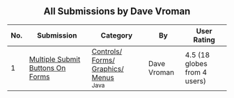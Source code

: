 ﻿<div align="center">

## All Submissions by Dave Vroman

</div>

No.  | Submission | Category | By   | User Rating
---- | ---------- | -------- | ---- | -----------
1 | [Multiple Submit Buttons On Forms<br />](https://github.com/Planet-Source-Code/dave-vroman-multiple-submit-buttons-on-forms__2-2520) | [Controls/ Forms/ Graphics/ Menus<br /><sup>Java</sup>](../ByCategory/controls-forms-graphics-menus__2-59.md) | Dave Vroman | 4.5 (18 globes from 4 users)
